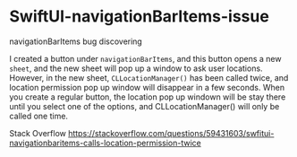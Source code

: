# SwiftUI-navigationBarItems-issue
navigationBarItems bug discovering

I created a button under `navigationBarItems`, and this button opens a new `sheet`, and the new sheet will pop up a window to ask user locations. However, in the new sheet, `CLLocationManager()` has been called twice, and location permission pop up window will disappear in a few seconds. When you create a regular button, the location pop up windown will be stay there until you select one of the options, and CLLocationManager() will only be called one time.

Stack Overflow
<https://stackoverflow.com/questions/59431603/swfitui-navigationbaritems-calls-location-permission-twice>
